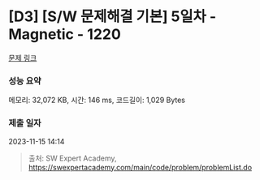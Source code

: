 # [D3] [S/W 문제해결 기본] 5일차 - Magnetic - 1220 

[문제 링크](https://swexpertacademy.com/main/code/problem/problemDetail.do?contestProbId=AV14hwZqABsCFAYD) 

### 성능 요약

메모리: 32,072 KB, 시간: 146 ms, 코드길이: 1,029 Bytes

### 제출 일자

2023-11-15 14:14



> 출처: SW Expert Academy, https://swexpertacademy.com/main/code/problem/problemList.do